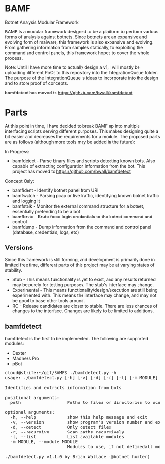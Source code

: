 BAMF
====

Botnet Analysis Modular Framework

BAMF is a modular framework designed to be a platform to perform various forms of analysis against botnets.  Since botnets are an expansive and evolving form of malware, this framework is also expansive and evolving.  From gathering information from samples statically, to exploiting the command and control panels, this framework hopes to cover the whole process.

Note: Until I have more time to actually design a v1, I will mostly be uploading different PoCs to this repository into the IntegrationQueue folder.  The purpose of the IntegrationQueue is ideas to incorporate into the design and to store proof of concepts.

bamfdetect has moved to https://github.com/bwall/bamfdetect


Parts
=====
At this point in time, I have decided to break BAMF up into multiple interfacing scripts serving different purposes.  This makes designing quite a bit easier and decreases the requirements for a module.  The proposed parts are as follows (although more tools may be added in the future):

In Progress:

* bamfdetect - Parse binary files and scripts detecting known bots.  Also capable of extracting configuration information from the bot.  This project has moved to https://github.com/bwall/bamfdetect

Concept Only:

* bamfident - Identify botnet panel from URI
* bamfwatch - Parsing pcap or live traffic, identifying known botnet traffic and logging it
* bamfstalk - Monitor the external command structure for a botnet, essentially pretending to be a bot
* bamfbrute - Brute force login credentials to the botnet command and control
* bamfdump - Dump information from the command and control panel (database, credentials, logs, etc)

Versions
--------
Since this framework is still forming, and development is primarily done in limited free time, different parts of this project may be at varying states of stability.

* Stub - This means functionality is yet to exist, and any results returned may be purely for testing purposes.  The stub's interface may change.
* Experimental - This means functionality/design/execution are still being experimented with.  This means the interface may change, and may not be good to base other tools around.
* RC - Release candidates are closer to stable.  There are less chances of changes to the interface.  Changes are likely to be limited to additions.

bamfdetect
----------
bamfdetect is the first to be implemented.  The following are supported modules:

* Dexter
* Madness Pro
* pBot


<pre>cloud@strife:~/git/BAMF$ ./bamfdetect.py -h
usage: ./bamfdetect.py [-h] [-v] [-d] [-r] [-l] [-m MODULE] [path [path ...]]

Identifies and extracts information from bots

positional arguments:
  path                  Paths to files or directories to scan

optional arguments:
  -h, --help            show this help message and exit
  -v, --version         show program's version number and exit
  -d, --detect          Only detect files
  -r, --recursive       Scan paths recursively
  -l, --list            List available modules
  -m MODULE, --module MODULE
                        Modules to use, if not definedall modules are used

./bamfdetect.py v1.1.0 by Brian Wallace (@botnet_hunter)
</pre>
